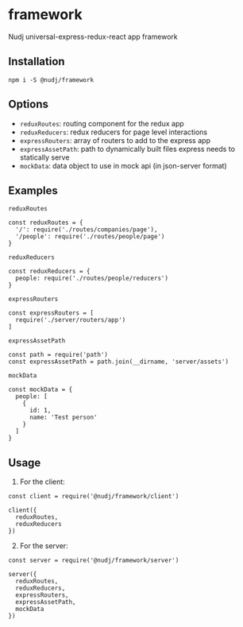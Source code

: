 # framework

Nudj universal-express-redux-react app framework

## Installation

`npm i -S @nudj/framework`


## Options

- `reduxRoutes`: routing component for the redux app
- `reduxReducers`: redux reducers for page level interactions
- `expressRouters`: array of routers to add to the express app
- `expressAssetPath`: path to dynamically built files express needs to statically serve
- `mockData`: data object to use in mock api (in json-server format)


## Examples

`reduxRoutes`
```
const reduxRoutes = {
  '/': require('./routes/companies/page'),
  '/people': require('./routes/people/page')
}
```

`reduxReducers`
```
const reduxReducers = {
  people: require('./routes/people/reducers')
}
```

`expressRouters`
```
const expressRouters = [
  require('./server/routers/app')
]
```

`expressAssetPath`
```
const path = require('path')
const expressAssetPath = path.join(__dirname, 'server/assets')
```

`mockData`
```
const mockData = {
  people: [
    {
      id: 1,
      name: 'Test person'
    }
  ]
}
```

## Usage

1. For the client:

  ```
  const client = require('@nudj/framework/client')

  client({
    reduxRoutes,
    reduxReducers
  })
  ```

2. For the server:

  ```
  const server = require('@nudj/framework/server')

  server({
    reduxRoutes,
    reduxReducers,
    expressRouters,
    expressAssetPath,
    mockData
  })
  ```
